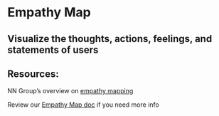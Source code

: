 # Empathy Map

## Visualize the thoughts, actions, feelings, and statements of users

## Resources: 
NN Group’s overview on [empathy mapping](https://www.nngroup.com/articles/empathy-mapping/)

Review our [Empathy Map doc](https://docs.google.com/document/d/15bxkQv0ZJVl7d5LM6n0wfF0pM7CWYesL3tYQ7IM9BbU/edit?usp=sharing) if you need more info

